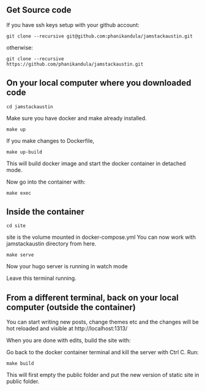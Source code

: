## Get Source code

If you have ssh keys setup with your github account:

`git clone --recursive git@github.com:phanikandula/jamstackaustin.git` 

otherwise:

`git clone --recursive https://github.com/phanikandula/jamstackaustin.git`

## On your local computer where you downloaded code

`cd jamstackaustin`

Make sure you have docker and make already installed.

`make up`

If you make changes to Dockerfile,

`make up-build`

This will build docker image and start the docker container in detached mode.

Now go into the container with:

`make exec`

## Inside the container

`cd site`

site is the volume mounted in docker-compose.yml You can now work with jamstackaustin directory from here.

`make serve`

Now your hugo server is running in watch mode

Leave this terminal running.

## From a different terminal, back on your local computer (outside the container)

You can start writing new posts, change themes etc and the changes will be hot reloaded and visible at http://localhost:1313/

When you are done with edits, build the site with:

Go back to the docker container terminal and kill the server with Ctrl C. Run:

`make build`

This will first empty the public folder and put the new version of static site in public folder.
